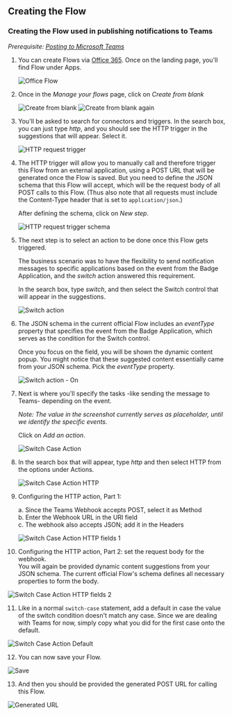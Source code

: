 ## Creating the Flow

### Creating the Flow used in publishing notifications to Teams

_Prerequisite: [Posting to Microsoft Teams][postingToTeams]_

1. You can create Flows via [Office 365][office365]. Once on the landing page, you'll find Flow under Apps.

   ![Office Flow][officeFlow]

2. Once in the _Manage your flows_ page, click on _Create from blank_

   ![Create from blank][flow1Create1]
   ![Create from blank again][flow1Create2]

3. You'll be asked to search for connectors and triggers. In the search box, you can just type _http_, and you should see the HTTP trigger in the suggestions that will appear. Select it.

   ![HTTP request trigger][flow2HttpReqTrigger]

4. The HTTP trigger will allow you to manually call and therefore trigger this Flow from an external application, using a POST URL that will be generated once the Flow is saved. But you need to define the JSON schema that this Flow will accept, which will be the request body of all POST calls to this Flow. (Thus also note that all requests must include the Content-Type header that is set to `application/json`.)

   After defining the schema, click on _New step_.

   ![HTTP request trigger schema][flow3HttpReqTriggerSchema]

5. The next step is to select an action to be done once this Flow gets triggered.

   The business scenario was to have the flexibility to send notification messages to specific applications based on the event from the Badge Application, and the _switch_ action answered this requirement.

   In the search box, type _switch_, and then select the Switch control that will appear in the suggestions.

   ![Switch action][flow4SwitchAction]

6. The JSON schema in the current official Flow includes an _eventType_ property that specifies the event from the Badge Application, which serves as the condition for the Switch control.

   Once you focus on the field, you will be shown the dynamic content popup. You might notice that these suggested content essentially came from your JSON schema. Pick the _eventType_ property.

   ![Switch action - On][flow5SwitchActionOn]

7. Next is where you'll specify the tasks -like sending the message to Teams- depending on the event.

   _Note: The value in the screenshot currently serves as placeholder, until we identify the specific events._

   Click on _Add an action_.

   ![Switch Case Action][flow6SwitchCaseAction]

8. In the search box that will appear, type _http_ and then select HTTP from the options under Actions.

   ![Switch Case Action HTTP][flow7SwitchCaseActionHttp]

9. Configuring the HTTP action, Part 1:

   a. Since the Teams Webhook accepts POST, select it as Method  
   b. Enter the Webhook URL in the URI field  
   c. The webhook also accepts JSON; add it in the Headers

   ![Switch Case Action HTTP fields 1][flow8SwitchCaseActionHttpFlds1]

10. Configuring the HTTP action, Part 2: set the request body for the webhook.  
You will again be provided dynamic content suggestions from your JSON schema. The current official Flow's schema defines all necessary properties to form the body.

   ![Switch Case Action HTTP fields 2][flow9SwitchCaseActionHttpFlds2]

11. Like in a normal `switch-case` statement, add a default in case the value of the switch condition doesn't match any case. Since we are dealing with Teams for now, simply copy what you did for the first case onto the default.

   ![Switch Case Action Default][flow10SwitchCaseActionDef]

12. You can now save your Flow.

   ![Save][flow11Save]

13. And then you should be provided the generated POST URL for calling this Flow.

   ![Generated URL][flow12GenUrl]



[postingToTeams]: posting_to_teams.md
[office365]: https://www.office.com
[officeFlow]: files/office_flow.png
[flow1Create1]: files/flow_1_create_1.png
[flow1Create2]: files/flow_1_create_2.png
[flow2HttpReqTrigger]: files/flow_2_httpreq_trigger.jpg
[flow3HttpReqTriggerSchema]: files/flow_3_httpreq_trigger_schema.png
[flow4SwitchAction]: files/flow_4_switch_action.jpg
[flow5SwitchActionOn]: files/flow_5_switch_action_on.png
[flow6SwitchCaseAction]: files/flow_6_switch_case_action.png
[flow7SwitchCaseActionHttp]: files/flow_7_switch_case_action_http.jpg
[flow8SwitchCaseActionHttpFlds1]: files/flow_8_switch_case_action_http_flds1.jpg
[flow9SwitchCaseActionHttpFlds2]: files/flow_9_switch_case_action_http_flds2.png
[flow10SwitchCaseActionDef]: files/flow_10_switch_case_action_def.jpg
[flow11Save]: files/flow_11_save.png
[flow12GenUrl]: files/flow_12_gen_url.jpg